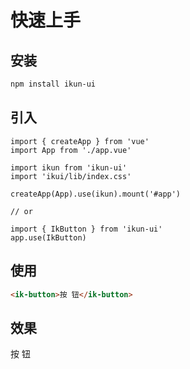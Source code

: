 # 快速上手

## 安装

```bash
npm install ikun-ui
```

## 引入

```js{4,5}
import { createApp } from 'vue'
import App from './app.vue'

import ikun from 'ikun-ui'
import 'ikui/lib/index.css'

createApp(App).use(ikun).mount('#app')

// or

import { IkButton } from 'ikun-ui'
app.use(IkButton)
```

## 使用

```html
<ik-button>按 钮</ik-button>
```

## 效果

<ik-button>按 钮</ik-button>
